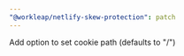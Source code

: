 ```yaml
---
"@workleap/netlify-skew-protection": patch
---
```


Add option to set cookie path (defaults to "/")
